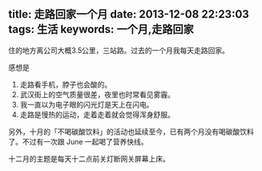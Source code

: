 title: 走路回家一个月
date: 2013-12-08 22:23:03
tags: 生活
keywords: 一个月,走路回家
---

住的地方离公司大概3.5公里，三站路。过去的一个月我每天走路回家。

感想是

1. 走路看手机，脖子也会酸的。
2. 武汉街上的空气质量很差，夜里也时常看见雾霾。
3. 我一直以为电子眼的闪光灯是天上在闪电。
4. 走路是慢热的运动，走着走着就会觉得浑身舒服。

另外，十月的「不喝碳酸饮料」的活动也延续至今，已有两个月没有喝碳酸饮料了。不过有一次跟 June 一起喝了营养快线。

十二月的主题是每天十二点前关灯断网关屏幕上床。
